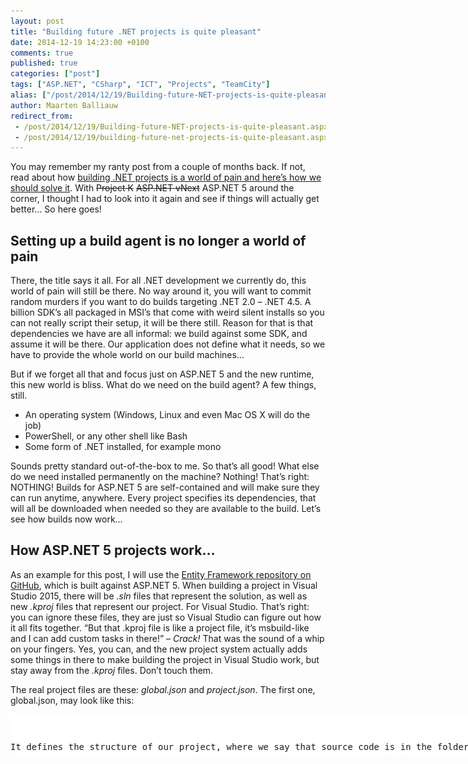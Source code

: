 ```yaml
---
layout: post
title: "Building future .NET projects is quite pleasant"
date: 2014-12-19 14:23:00 +0100
comments: true
published: true
categories: ["post"]
tags: ["ASP.NET", "CSharp", "ICT", "Projects", "TeamCity"]
alias: ["/post/2014/12/19/Building-future-NET-projects-is-quite-pleasant.aspx", "/post/2014/12/19/building-future-net-projects-is-quite-pleasant.aspx"]
author: Maarten Balliauw
redirect_from:
 - /post/2014/12/19/Building-future-NET-projects-is-quite-pleasant.aspx.html
 - /post/2014/12/19/building-future-net-projects-is-quite-pleasant.aspx.html
---
```

<p>You may remember my ranty post from a couple of months back. If not, read about how <a href="/post/2014/04/11/Building-NET-projects-is-a-world-of-pain-and-heres-how-we-should-solve-it.aspx">building .NET projects is a world of pain and here’s how we should solve it</a>. With <strike>Project K</strike> <strike>ASP.NET vNext</strike> ASP.NET 5 around the corner, I thought I had to look into it again and see if things will actually get better… So here goes!</p> <h2>Setting up a build agent is no longer a world of pain</h2> <p>There, the title says it all. For all .NET development we currently do, this world of pain will still be there. No way around it, you will want to commit random murders if you want to do builds targeting .NET 2.0 – .NET 4.5. A billion SDK’s all packaged in MSI’s that come with weird silent installs so you can not really script their setup, it will be there still. Reason for that is that dependencies we have are all informal: we build against some SDK, and assume it will be there. Our application does not define what it needs, so we have to provide the whole world on our build machines…</p> <p>But if we forget all that and focus just on ASP.NET 5 and the new runtime, this new world is bliss. What do we need on the build agent? A few things, still.</p> <ul> <li>An operating system (Windows, Linux and even Mac OS X will do the job)  <li>PowerShell, or any other shell like Bash  <li>Some form of .NET installed, for example mono</li></ul> <p>Sounds pretty standard out-of-the-box to me. So that’s all good! What else do we need installed permanently on the machine? Nothing! That’s right: NOTHING! Builds for ASP.NET 5 are self-contained and will make sure they can run anytime, anywhere. Every project specifies its dependencies, that will all be downloaded when needed so they are available to the build. Let’s see how builds now work…</p> <h2>How ASP.NET 5 projects work…</h2> <p>As an example for this post, I will use the <a href="https://github.com/aspnet/EntityFramework">Entity Framework repository on GitHub</a>, which is built against ASP.NET 5. When building a project in Visual Studio 2015, there will be <em>.sln</em> files that represent the solution, as well as new <em>.kproj</em> files that represent our project. For Visual Studio. That’s right: you can ignore these files, they are just so Visual Studio can figure out how it all fits together. “But that .kproj file is like a project file, it’s msbuild-like and I can add custom tasks in there!” – <em>Crack!</em> That was the sound of a whip on your fingers. Yes, you can, and the new project system actually adds some things in there to make building the project in Visual Studio work, but stay away from the <em>.kproj</em> files. Don’t touch them.</p> <p>The real project files are these: <em>global.json</em> and <em>project.json</em>. The first one, global.json, may look like this:</p> <div class="wlWriterEditableSmartContent" id="scid:9D7513F9-C04C-4721-824A-2B34F0212519:694aacc3-8b69-4db2-9463-2a286fb8960b" style="margin: 0px; padding: 0px; float: none; display: inline;"><pre style="width: 955px; height: 67px; overflow: auto; background-color: white;"><div><!--

Code highlighting produced by Actipro CodeHighlighter (freeware)
http://www.CodeHighlighter.com/

--><span style="color: rgb(0, 0, 0);">{
    </span><span style="color: rgb(0, 0, 0);">"</span><span style="color: rgb(0, 0, 0);">sources</span><span style="color: rgb(0, 0, 0);">"</span><span style="color: rgb(0, 0, 0);">: [ </span><span style="color: rgb(0, 0, 0);">"</span><span style="color: rgb(0, 0, 0);">src</span><span style="color: rgb(0, 0, 0);">"</span><span style="color: rgb(0, 0, 0);"> ]
}

</span></div></pre><!-- Code inserted with Steve Dunn's Windows Live Writer Code Formatter Plugin.  http://dunnhq.com --></div>
<p>It defines the structure of our project, where we say that source code is in the folder named <em>src</em>. Multiple folders could be there, for example <em>src</em> and <em>test</em> so we can distinguish where which type of project is stored. For every project we want to make, we can create a folder under the sources folder and in there, add a project.json file. It could look like this:</p>
<div class="wlWriterEditableSmartContent" id="scid:9D7513F9-C04C-4721-824A-2B34F0212519:3036dc0a-702b-492d-83d7-cb169d962004" style="margin: 0px; padding: 0px; float: none; display: inline;"><pre style="width: 955px; height: 1408px; overflow: auto; background-color: white;"><div><!--

Code highlighting produced by Actipro CodeHighlighter (freeware)
http://www.CodeHighlighter.com/

--><span style="color: rgb(0, 0, 0);">{
    </span><span style="color: rgb(0, 0, 0);">"</span><span style="color: rgb(0, 0, 0);">version</span><span style="color: rgb(0, 0, 0);">"</span><span style="color: rgb(0, 0, 0);">: </span><span style="color: rgb(0, 0, 0);">"</span><span style="color: rgb(0, 0, 0);">7.0.0-*</span><span style="color: rgb(0, 0, 0);">"</span><span style="color: rgb(0, 0, 0);">,
    </span><span style="color: rgb(0, 0, 0);">"</span><span style="color: rgb(0, 0, 0);">description</span><span style="color: rgb(0, 0, 0);">"</span><span style="color: rgb(0, 0, 0);">:  </span><span style="color: rgb(0, 0, 0);">"</span><span style="color: rgb(0, 0, 0);">Entity Framework is Microsoft's recommended data access technology for new applications.</span><span style="color: rgb(0, 0, 0);">"</span><span style="color: rgb(0, 0, 0);">,
    </span><span style="color: rgb(0, 0, 0);">"</span><span style="color: rgb(0, 0, 0);">compilationOptions</span><span style="color: rgb(0, 0, 0);">"</span><span style="color: rgb(0, 0, 0);">: {
        </span><span style="color: rgb(0, 0, 0);">"</span><span style="color: rgb(0, 0, 0);">warningsAsErrors</span><span style="color: rgb(0, 0, 0);">"</span><span style="color: rgb(0, 0, 0);">: </span><span style="color: rgb(0, 0, 255);">true</span><span style="color: rgb(0, 0, 0);">
    },
    </span><span style="color: rgb(0, 0, 0);">"</span><span style="color: rgb(0, 0, 0);">dependencies</span><span style="color: rgb(0, 0, 0);">"</span><span style="color: rgb(0, 0, 0);">: {
        </span><span style="color: rgb(0, 0, 0);">"</span><span style="color: rgb(0, 0, 0);">Ix-Async</span><span style="color: rgb(0, 0, 0);">"</span><span style="color: rgb(0, 0, 0);">: </span><span style="color: rgb(0, 0, 0);">"</span><span style="color: rgb(0, 0, 0);">1.2.3-beta</span><span style="color: rgb(0, 0, 0);">"</span><span style="color: rgb(0, 0, 0);">,
        </span><span style="color: rgb(0, 0, 0);">"</span><span style="color: rgb(0, 0, 0);">Microsoft.Framework.Logging</span><span style="color: rgb(0, 0, 0);">"</span><span style="color: rgb(0, 0, 0);">: </span><span style="color: rgb(0, 0, 0);">"</span><span style="color: rgb(0, 0, 0);">1.0.0-*</span><span style="color: rgb(0, 0, 0);">"</span><span style="color: rgb(0, 0, 0);">,
        </span><span style="color: rgb(0, 0, 0);">"</span><span style="color: rgb(0, 0, 0);">Microsoft.Framework.OptionsModel</span><span style="color: rgb(0, 0, 0);">"</span><span style="color: rgb(0, 0, 0);">: </span><span style="color: rgb(0, 0, 0);">"</span><span style="color: rgb(0, 0, 0);">1.0.0-*</span><span style="color: rgb(0, 0, 0);">"</span><span style="color: rgb(0, 0, 0);">,
        </span><span style="color: rgb(0, 0, 0);">"</span><span style="color: rgb(0, 0, 0);">Remotion.Linq</span><span style="color: rgb(0, 0, 0);">"</span><span style="color: rgb(0, 0, 0);">: </span><span style="color: rgb(0, 0, 0);">"</span><span style="color: rgb(0, 0, 0);">1.15.15</span><span style="color: rgb(0, 0, 0);">"</span><span style="color: rgb(0, 0, 0);">,
        </span><span style="color: rgb(0, 0, 0);">"</span><span style="color: rgb(0, 0, 0);">System.Collections.Immutable</span><span style="color: rgb(0, 0, 0);">"</span><span style="color: rgb(0, 0, 0);">: </span><span style="color: rgb(0, 0, 0);">"</span><span style="color: rgb(0, 0, 0);">1.1.32-beta</span><span style="color: rgb(0, 0, 0);">"</span><span style="color: rgb(0, 0, 0);">
    },
    </span><span style="color: rgb(0, 0, 0);">"</span><span style="color: rgb(0, 0, 0);">code</span><span style="color: rgb(0, 0, 0);">"</span><span style="color: rgb(0, 0, 0);">: [ </span><span style="color: rgb(0, 0, 0);">"</span><span style="color: rgb(0, 0, 0);">**\\*.cs</span><span style="color: rgb(0, 0, 0);">"</span><span style="color: rgb(0, 0, 0);">, </span><span style="color: rgb(0, 0, 0);">"</span><span style="color: rgb(0, 0, 0);">..\\Shared\\*.cs</span><span style="color: rgb(0, 0, 0);">"</span><span style="color: rgb(0, 0, 0);"> ],
    </span><span style="color: rgb(0, 0, 0);">"</span><span style="color: rgb(0, 0, 0);">frameworks</span><span style="color: rgb(0, 0, 0);">"</span><span style="color: rgb(0, 0, 0);">: {
        </span><span style="color: rgb(0, 0, 0);">"</span><span style="color: rgb(0, 0, 0);">net45</span><span style="color: rgb(0, 0, 0);">"</span><span style="color: rgb(0, 0, 0);">: {
            </span><span style="color: rgb(0, 0, 0);">"</span><span style="color: rgb(0, 0, 0);">frameworkAssemblies</span><span style="color: rgb(0, 0, 0);">"</span><span style="color: rgb(0, 0, 0);">: {
                </span><span style="color: rgb(0, 0, 0);">"</span><span style="color: rgb(0, 0, 0);">System.Collections</span><span style="color: rgb(0, 0, 0);">"</span><span style="color: rgb(0, 0, 0);">: { </span><span style="color: rgb(0, 0, 0);">"</span><span style="color: rgb(0, 0, 0);">version</span><span style="color: rgb(0, 0, 0);">"</span><span style="color: rgb(0, 0, 0);">: </span><span style="color: rgb(0, 0, 0);">""</span><span style="color: rgb(0, 0, 0);">, </span><span style="color: rgb(0, 0, 0);">"</span><span style="color: rgb(0, 0, 0);">type</span><span style="color: rgb(0, 0, 0);">"</span><span style="color: rgb(0, 0, 0);">: </span><span style="color: rgb(0, 0, 0);">"</span><span style="color: rgb(0, 0, 0);">build</span><span style="color: rgb(0, 0, 0);">"</span><span style="color: rgb(0, 0, 0);"> },
                </span><span style="color: rgb(0, 0, 0);">"</span><span style="color: rgb(0, 0, 0);">System.Diagnostics.Debug</span><span style="color: rgb(0, 0, 0);">"</span><span style="color: rgb(0, 0, 0);">: { </span><span style="color: rgb(0, 0, 0);">"</span><span style="color: rgb(0, 0, 0);">version</span><span style="color: rgb(0, 0, 0);">"</span><span style="color: rgb(0, 0, 0);">: </span><span style="color: rgb(0, 0, 0);">""</span><span style="color: rgb(0, 0, 0);">, </span><span style="color: rgb(0, 0, 0);">"</span><span style="color: rgb(0, 0, 0);">type</span><span style="color: rgb(0, 0, 0);">"</span><span style="color: rgb(0, 0, 0);">: </span><span style="color: rgb(0, 0, 0);">"</span><span style="color: rgb(0, 0, 0);">build</span><span style="color: rgb(0, 0, 0);">"</span><span style="color: rgb(0, 0, 0);"> },
                </span><span style="color: rgb(0, 0, 0);">"</span><span style="color: rgb(0, 0, 0);">System.Diagnostics.Tools</span><span style="color: rgb(0, 0, 0);">"</span><span style="color: rgb(0, 0, 0);">: { </span><span style="color: rgb(0, 0, 0);">"</span><span style="color: rgb(0, 0, 0);">version</span><span style="color: rgb(0, 0, 0);">"</span><span style="color: rgb(0, 0, 0);">: </span><span style="color: rgb(0, 0, 0);">""</span><span style="color: rgb(0, 0, 0);">, </span><span style="color: rgb(0, 0, 0);">"</span><span style="color: rgb(0, 0, 0);">type</span><span style="color: rgb(0, 0, 0);">"</span><span style="color: rgb(0, 0, 0);">: </span><span style="color: rgb(0, 0, 0);">"</span><span style="color: rgb(0, 0, 0);">build</span><span style="color: rgb(0, 0, 0);">"</span><span style="color: rgb(0, 0, 0);"> },
                </span><span style="color: rgb(0, 0, 0);">"</span><span style="color: rgb(0, 0, 0);">System.Globalization</span><span style="color: rgb(0, 0, 0);">"</span><span style="color: rgb(0, 0, 0);">: { </span><span style="color: rgb(0, 0, 0);">"</span><span style="color: rgb(0, 0, 0);">version</span><span style="color: rgb(0, 0, 0);">"</span><span style="color: rgb(0, 0, 0);">: </span><span style="color: rgb(0, 0, 0);">""</span><span style="color: rgb(0, 0, 0);">, </span><span style="color: rgb(0, 0, 0);">"</span><span style="color: rgb(0, 0, 0);">type</span><span style="color: rgb(0, 0, 0);">"</span><span style="color: rgb(0, 0, 0);">: </span><span style="color: rgb(0, 0, 0);">"</span><span style="color: rgb(0, 0, 0);">build</span><span style="color: rgb(0, 0, 0);">"</span><span style="color: rgb(0, 0, 0);"> },
                </span><span style="color: rgb(0, 0, 0);">"</span><span style="color: rgb(0, 0, 0);">System.Linq</span><span style="color: rgb(0, 0, 0);">"</span><span style="color: rgb(0, 0, 0);">: { </span><span style="color: rgb(0, 0, 0);">"</span><span style="color: rgb(0, 0, 0);">version</span><span style="color: rgb(0, 0, 0);">"</span><span style="color: rgb(0, 0, 0);">: </span><span style="color: rgb(0, 0, 0);">""</span><span style="color: rgb(0, 0, 0);">, </span><span style="color: rgb(0, 0, 0);">"</span><span style="color: rgb(0, 0, 0);">type</span><span style="color: rgb(0, 0, 0);">"</span><span style="color: rgb(0, 0, 0);">: </span><span style="color: rgb(0, 0, 0);">"</span><span style="color: rgb(0, 0, 0);">build</span><span style="color: rgb(0, 0, 0);">"</span><span style="color: rgb(0, 0, 0);"> },
                </span><span style="color: rgb(0, 0, 0);">"</span><span style="color: rgb(0, 0, 0);">System.Linq.Expressions</span><span style="color: rgb(0, 0, 0);">"</span><span style="color: rgb(0, 0, 0);">: { </span><span style="color: rgb(0, 0, 0);">"</span><span style="color: rgb(0, 0, 0);">version</span><span style="color: rgb(0, 0, 0);">"</span><span style="color: rgb(0, 0, 0);">: </span><span style="color: rgb(0, 0, 0);">""</span><span style="color: rgb(0, 0, 0);">, </span><span style="color: rgb(0, 0, 0);">"</span><span style="color: rgb(0, 0, 0);">type</span><span style="color: rgb(0, 0, 0);">"</span><span style="color: rgb(0, 0, 0);">: </span><span style="color: rgb(0, 0, 0);">"</span><span style="color: rgb(0, 0, 0);">build</span><span style="color: rgb(0, 0, 0);">"</span><span style="color: rgb(0, 0, 0);"> },
                </span><span style="color: rgb(0, 0, 0);">"</span><span style="color: rgb(0, 0, 0);">System.Linq.Queryable</span><span style="color: rgb(0, 0, 0);">"</span><span style="color: rgb(0, 0, 0);">: { </span><span style="color: rgb(0, 0, 0);">"</span><span style="color: rgb(0, 0, 0);">version</span><span style="color: rgb(0, 0, 0);">"</span><span style="color: rgb(0, 0, 0);">: </span><span style="color: rgb(0, 0, 0);">""</span><span style="color: rgb(0, 0, 0);">, </span><span style="color: rgb(0, 0, 0);">"</span><span style="color: rgb(0, 0, 0);">type</span><span style="color: rgb(0, 0, 0);">"</span><span style="color: rgb(0, 0, 0);">: </span><span style="color: rgb(0, 0, 0);">"</span><span style="color: rgb(0, 0, 0);">build</span><span style="color: rgb(0, 0, 0);">"</span><span style="color: rgb(0, 0, 0);"> },
                </span><span style="color: rgb(0, 0, 0);">"</span><span style="color: rgb(0, 0, 0);">System.ObjectModel</span><span style="color: rgb(0, 0, 0);">"</span><span style="color: rgb(0, 0, 0);">: { </span><span style="color: rgb(0, 0, 0);">"</span><span style="color: rgb(0, 0, 0);">version</span><span style="color: rgb(0, 0, 0);">"</span><span style="color: rgb(0, 0, 0);">: </span><span style="color: rgb(0, 0, 0);">""</span><span style="color: rgb(0, 0, 0);">, </span><span style="color: rgb(0, 0, 0);">"</span><span style="color: rgb(0, 0, 0);">type</span><span style="color: rgb(0, 0, 0);">"</span><span style="color: rgb(0, 0, 0);">: </span><span style="color: rgb(0, 0, 0);">"</span><span style="color: rgb(0, 0, 0);">build</span><span style="color: rgb(0, 0, 0);">"</span><span style="color: rgb(0, 0, 0);"> },
                </span><span style="color: rgb(0, 0, 0);">"</span><span style="color: rgb(0, 0, 0);">System.Reflection</span><span style="color: rgb(0, 0, 0);">"</span><span style="color: rgb(0, 0, 0);">: { </span><span style="color: rgb(0, 0, 0);">"</span><span style="color: rgb(0, 0, 0);">version</span><span style="color: rgb(0, 0, 0);">"</span><span style="color: rgb(0, 0, 0);">: </span><span style="color: rgb(0, 0, 0);">""</span><span style="color: rgb(0, 0, 0);">, </span><span style="color: rgb(0, 0, 0);">"</span><span style="color: rgb(0, 0, 0);">type</span><span style="color: rgb(0, 0, 0);">"</span><span style="color: rgb(0, 0, 0);">: </span><span style="color: rgb(0, 0, 0);">"</span><span style="color: rgb(0, 0, 0);">build</span><span style="color: rgb(0, 0, 0);">"</span><span style="color: rgb(0, 0, 0);"> },
                </span><span style="color: rgb(0, 0, 0);">"</span><span style="color: rgb(0, 0, 0);">System.Reflection.Extensions</span><span style="color: rgb(0, 0, 0);">"</span><span style="color: rgb(0, 0, 0);">: { </span><span style="color: rgb(0, 0, 0);">"</span><span style="color: rgb(0, 0, 0);">version</span><span style="color: rgb(0, 0, 0);">"</span><span style="color: rgb(0, 0, 0);">: </span><span style="color: rgb(0, 0, 0);">""</span><span style="color: rgb(0, 0, 0);">, </span><span style="color: rgb(0, 0, 0);">"</span><span style="color: rgb(0, 0, 0);">type</span><span style="color: rgb(0, 0, 0);">"</span><span style="color: rgb(0, 0, 0);">: </span><span style="color: rgb(0, 0, 0);">"</span><span style="color: rgb(0, 0, 0);">build</span><span style="color: rgb(0, 0, 0);">"</span><span style="color: rgb(0, 0, 0);"> },
                </span><span style="color: rgb(0, 0, 0);">"</span><span style="color: rgb(0, 0, 0);">System.Resources.ResourceManager</span><span style="color: rgb(0, 0, 0);">"</span><span style="color: rgb(0, 0, 0);">: { </span><span style="color: rgb(0, 0, 0);">"</span><span style="color: rgb(0, 0, 0);">version</span><span style="color: rgb(0, 0, 0);">"</span><span style="color: rgb(0, 0, 0);">: </span><span style="color: rgb(0, 0, 0);">""</span><span style="color: rgb(0, 0, 0);">, </span><span style="color: rgb(0, 0, 0);">"</span><span style="color: rgb(0, 0, 0);">type</span><span style="color: rgb(0, 0, 0);">"</span><span style="color: rgb(0, 0, 0);">: </span><span style="color: rgb(0, 0, 0);">"</span><span style="color: rgb(0, 0, 0);">build</span><span style="color: rgb(0, 0, 0);">"</span><span style="color: rgb(0, 0, 0);"> },
                </span><span style="color: rgb(0, 0, 0);">"</span><span style="color: rgb(0, 0, 0);">System.Runtime</span><span style="color: rgb(0, 0, 0);">"</span><span style="color: rgb(0, 0, 0);">: { </span><span style="color: rgb(0, 0, 0);">"</span><span style="color: rgb(0, 0, 0);">version</span><span style="color: rgb(0, 0, 0);">"</span><span style="color: rgb(0, 0, 0);">: </span><span style="color: rgb(0, 0, 0);">""</span><span style="color: rgb(0, 0, 0);">, </span><span style="color: rgb(0, 0, 0);">"</span><span style="color: rgb(0, 0, 0);">type</span><span style="color: rgb(0, 0, 0);">"</span><span style="color: rgb(0, 0, 0);">: </span><span style="color: rgb(0, 0, 0);">"</span><span style="color: rgb(0, 0, 0);">build</span><span style="color: rgb(0, 0, 0);">"</span><span style="color: rgb(0, 0, 0);"> },
                </span><span style="color: rgb(0, 0, 0);">"</span><span style="color: rgb(0, 0, 0);">System.Runtime.Extensions</span><span style="color: rgb(0, 0, 0);">"</span><span style="color: rgb(0, 0, 0);">: { </span><span style="color: rgb(0, 0, 0);">"</span><span style="color: rgb(0, 0, 0);">version</span><span style="color: rgb(0, 0, 0);">"</span><span style="color: rgb(0, 0, 0);">: </span><span style="color: rgb(0, 0, 0);">""</span><span style="color: rgb(0, 0, 0);">, </span><span style="color: rgb(0, 0, 0);">"</span><span style="color: rgb(0, 0, 0);">type</span><span style="color: rgb(0, 0, 0);">"</span><span style="color: rgb(0, 0, 0);">: </span><span style="color: rgb(0, 0, 0);">"</span><span style="color: rgb(0, 0, 0);">build</span><span style="color: rgb(0, 0, 0);">"</span><span style="color: rgb(0, 0, 0);"> },
                </span><span style="color: rgb(0, 0, 0);">"</span><span style="color: rgb(0, 0, 0);">System.Runtime.InteropServices</span><span style="color: rgb(0, 0, 0);">"</span><span style="color: rgb(0, 0, 0);">: { </span><span style="color: rgb(0, 0, 0);">"</span><span style="color: rgb(0, 0, 0);">version</span><span style="color: rgb(0, 0, 0);">"</span><span style="color: rgb(0, 0, 0);">: </span><span style="color: rgb(0, 0, 0);">""</span><span style="color: rgb(0, 0, 0);">, </span><span style="color: rgb(0, 0, 0);">"</span><span style="color: rgb(0, 0, 0);">type</span><span style="color: rgb(0, 0, 0);">"</span><span style="color: rgb(0, 0, 0);">: </span><span style="color: rgb(0, 0, 0);">"</span><span style="color: rgb(0, 0, 0);">build</span><span style="color: rgb(0, 0, 0);">"</span><span style="color: rgb(0, 0, 0);"> },
                </span><span style="color: rgb(0, 0, 0);">"</span><span style="color: rgb(0, 0, 0);">System.Threading</span><span style="color: rgb(0, 0, 0);">"</span><span style="color: rgb(0, 0, 0);">: { </span><span style="color: rgb(0, 0, 0);">"</span><span style="color: rgb(0, 0, 0);">version</span><span style="color: rgb(0, 0, 0);">"</span><span style="color: rgb(0, 0, 0);">: </span><span style="color: rgb(0, 0, 0);">""</span><span style="color: rgb(0, 0, 0);">, </span><span style="color: rgb(0, 0, 0);">"</span><span style="color: rgb(0, 0, 0);">type</span><span style="color: rgb(0, 0, 0);">"</span><span style="color: rgb(0, 0, 0);">: </span><span style="color: rgb(0, 0, 0);">"</span><span style="color: rgb(0, 0, 0);">build</span><span style="color: rgb(0, 0, 0);">"</span><span style="color: rgb(0, 0, 0);"> }
            }
        },
        </span><span style="color: rgb(0, 0, 0);">"</span><span style="color: rgb(0, 0, 0);">aspnet50</span><span style="color: rgb(0, 0, 0);">"</span><span style="color: rgb(0, 0, 0);">: {
            </span><span style="color: rgb(0, 0, 0);">"</span><span style="color: rgb(0, 0, 0);">frameworkAssemblies</span><span style="color: rgb(0, 0, 0);">"</span><span style="color: rgb(0, 0, 0);">: {
                </span><span style="color: rgb(0, 0, 0);">"</span><span style="color: rgb(0, 0, 0);">System.Collections</span><span style="color: rgb(0, 0, 0);">"</span><span style="color: rgb(0, 0, 0);">: </span><span style="color: rgb(0, 0, 0);">""</span><span style="color: rgb(0, 0, 0);">,
                </span><span style="color: rgb(0, 0, 0);">"</span><span style="color: rgb(0, 0, 0);">System.Diagnostics.Debug</span><span style="color: rgb(0, 0, 0);">"</span><span style="color: rgb(0, 0, 0);">: </span><span style="color: rgb(0, 0, 0);">""</span><span style="color: rgb(0, 0, 0);">,
                </span><span style="color: rgb(0, 0, 0);">"</span><span style="color: rgb(0, 0, 0);">System.Diagnostics.Tools</span><span style="color: rgb(0, 0, 0);">"</span><span style="color: rgb(0, 0, 0);">: </span><span style="color: rgb(0, 0, 0);">""</span><span style="color: rgb(0, 0, 0);">,
                </span><span style="color: rgb(0, 0, 0);">"</span><span style="color: rgb(0, 0, 0);">System.Globalization</span><span style="color: rgb(0, 0, 0);">"</span><span style="color: rgb(0, 0, 0);">: </span><span style="color: rgb(0, 0, 0);">""</span><span style="color: rgb(0, 0, 0);">,
                </span><span style="color: rgb(0, 0, 0);">"</span><span style="color: rgb(0, 0, 0);">System.Linq</span><span style="color: rgb(0, 0, 0);">"</span><span style="color: rgb(0, 0, 0);">: </span><span style="color: rgb(0, 0, 0);">""</span><span style="color: rgb(0, 0, 0);">,
                </span><span style="color: rgb(0, 0, 0);">"</span><span style="color: rgb(0, 0, 0);">System.Linq.Expressions</span><span style="color: rgb(0, 0, 0);">"</span><span style="color: rgb(0, 0, 0);">: </span><span style="color: rgb(0, 0, 0);">""</span><span style="color: rgb(0, 0, 0);">,
                </span><span style="color: rgb(0, 0, 0);">"</span><span style="color: rgb(0, 0, 0);">System.Linq.Queryable</span><span style="color: rgb(0, 0, 0);">"</span><span style="color: rgb(0, 0, 0);">: </span><span style="color: rgb(0, 0, 0);">""</span><span style="color: rgb(0, 0, 0);">,
                </span><span style="color: rgb(0, 0, 0);">"</span><span style="color: rgb(0, 0, 0);">System.ObjectModel</span><span style="color: rgb(0, 0, 0);">"</span><span style="color: rgb(0, 0, 0);">: </span><span style="color: rgb(0, 0, 0);">""</span><span style="color: rgb(0, 0, 0);">,
                </span><span style="color: rgb(0, 0, 0);">"</span><span style="color: rgb(0, 0, 0);">System.Reflection</span><span style="color: rgb(0, 0, 0);">"</span><span style="color: rgb(0, 0, 0);">: </span><span style="color: rgb(0, 0, 0);">""</span><span style="color: rgb(0, 0, 0);">,
                </span><span style="color: rgb(0, 0, 0);">"</span><span style="color: rgb(0, 0, 0);">System.Reflection.Extensions</span><span style="color: rgb(0, 0, 0);">"</span><span style="color: rgb(0, 0, 0);">: </span><span style="color: rgb(0, 0, 0);">""</span><span style="color: rgb(0, 0, 0);">,
                </span><span style="color: rgb(0, 0, 0);">"</span><span style="color: rgb(0, 0, 0);">System.Resources.ResourceManager</span><span style="color: rgb(0, 0, 0);">"</span><span style="color: rgb(0, 0, 0);">: </span><span style="color: rgb(0, 0, 0);">""</span><span style="color: rgb(0, 0, 0);">,
                </span><span style="color: rgb(0, 0, 0);">"</span><span style="color: rgb(0, 0, 0);">System.Runtime</span><span style="color: rgb(0, 0, 0);">"</span><span style="color: rgb(0, 0, 0);">: </span><span style="color: rgb(0, 0, 0);">""</span><span style="color: rgb(0, 0, 0);">,
                </span><span style="color: rgb(0, 0, 0);">"</span><span style="color: rgb(0, 0, 0);">System.Runtime.Extensions</span><span style="color: rgb(0, 0, 0);">"</span><span style="color: rgb(0, 0, 0);">: </span><span style="color: rgb(0, 0, 0);">""</span><span style="color: rgb(0, 0, 0);">,
                </span><span style="color: rgb(0, 0, 0);">"</span><span style="color: rgb(0, 0, 0);">System.Runtime.InteropServices</span><span style="color: rgb(0, 0, 0);">"</span><span style="color: rgb(0, 0, 0);">: </span><span style="color: rgb(0, 0, 0);">""</span><span style="color: rgb(0, 0, 0);">,
                </span><span style="color: rgb(0, 0, 0);">"</span><span style="color: rgb(0, 0, 0);">System.Threading</span><span style="color: rgb(0, 0, 0);">"</span><span style="color: rgb(0, 0, 0);">: </span><span style="color: rgb(0, 0, 0);">""</span><span style="color: rgb(0, 0, 0);">
            }
        },
        </span><span style="color: rgb(0, 0, 0);">"</span><span style="color: rgb(0, 0, 0);">aspnetcore50</span><span style="color: rgb(0, 0, 0);">"</span><span style="color: rgb(0, 0, 0);">: {
            </span><span style="color: rgb(0, 0, 0);">"</span><span style="color: rgb(0, 0, 0);">dependencies</span><span style="color: rgb(0, 0, 0);">"</span><span style="color: rgb(0, 0, 0);">: {
                </span><span style="color: rgb(0, 0, 0);">"</span><span style="color: rgb(0, 0, 0);">System.Diagnostics.Contracts</span><span style="color: rgb(0, 0, 0);">"</span><span style="color: rgb(0, 0, 0);">: </span><span style="color: rgb(0, 0, 0);">"</span><span style="color: rgb(0, 0, 0);">4.0.0-beta-*</span><span style="color: rgb(0, 0, 0);">"</span><span style="color: rgb(0, 0, 0);">,
                </span><span style="color: rgb(0, 0, 0);">"</span><span style="color: rgb(0, 0, 0);">System.Linq.Queryable</span><span style="color: rgb(0, 0, 0);">"</span><span style="color: rgb(0, 0, 0);">: </span><span style="color: rgb(0, 0, 0);">"</span><span style="color: rgb(0, 0, 0);">4.0.0-beta-*</span><span style="color: rgb(0, 0, 0);">"</span><span style="color: rgb(0, 0, 0);">,
                </span><span style="color: rgb(0, 0, 0);">"</span><span style="color: rgb(0, 0, 0);">System.ObjectModel</span><span style="color: rgb(0, 0, 0);">"</span><span style="color: rgb(0, 0, 0);">: </span><span style="color: rgb(0, 0, 0);">"</span><span style="color: rgb(0, 0, 0);">4.0.10-beta-*</span><span style="color: rgb(0, 0, 0);">"</span><span style="color: rgb(0, 0, 0);">,
                </span><span style="color: rgb(0, 0, 0);">"</span><span style="color: rgb(0, 0, 0);">System.Reflection.Extensions</span><span style="color: rgb(0, 0, 0);">"</span><span style="color: rgb(0, 0, 0);">: </span><span style="color: rgb(0, 0, 0);">"</span><span style="color: rgb(0, 0, 0);">4.0.0-beta-*</span><span style="color: rgb(0, 0, 0);">"</span><span style="color: rgb(0, 0, 0);">
            }
        }
    }
}

</span></div></pre><!-- Code inserted with Steve Dunn's Windows Live Writer Code Formatter Plugin.  http://dunnhq.com --></div>
<p>Whoa! My eyes! Well, it’s not so bad. A couple of things are in here:</p>
<ul>
<li>The version of our project (yes, we have to version properly, woohoo!) 
<li>A description (as I have been preaching a long time: every project is now a package!) 
<li>Where is our source code stored? II n this case, all .cs files in all folders and some in a shared folder one level up. 
<li>Dependencies of our project. These are identifiers of other packages, that will either be searched for on NuGet, or on the filesystem. Since every project is a package, there is no difference between a project or a NuGet package. During development, you can depend on a project. When released, you can depend on a package. Convenient! 
<li>The frameworks supported and the framework components we require.</li></ul>
<p>That’s the project system. These are not all supported elements, <a href="https://github.com/aspnet/Home/wiki/Project.json-file">there are more</a>. But generally speaking: our project now defines what it needs. One I like is the option to <a href="https://github.com/aspnet/Home/wiki/Project.json-file#scripts">run scripts at various stages</a> of the project’s lifecycle and build lifecycle, such as restoring npm or bower packages. SLight thorn in my eye there is that the examples out there all assume npm and bower are on the build machine. Yes, that’s a hidden dependency right there…</p>
<p>The good things?</p>
<ul>
<li>Everything is a package 
<li>Everything specifies their dependencies explicitly (well, almost everything) 
<li>It’s human readable and machine readable</li></ul>
<p>So let’s see what we would have to do if we want to automate a build of, say, the <a href="https://github.com/aspnet/EntityFramework">Entity Framework repository on GitHub</a>.</p>
<h2>Automated building of ASP.NET 5 projects</h2>
<p>This is going to be so dissappointing when you read it: to build Entity Framework, you run <em>build.cmd</em> (or <em>build.sh</em> on non-Windows OS). That’s it. It will compile everything into assemblies in NuGet packages, run tests and that’s it. But what does this <em>build.cmd</em> do, exactly? Let’s dissect it! Here’s the source code that’s in there at time of writing this blog post:</p>
<div class="wlWriterEditableSmartContent" id="scid:9D7513F9-C04C-4721-824A-2B34F0212519:3e3c274c-f233-4665-85ac-4627598b313f" style="margin: 0px; padding: 0px; float: none; display: inline;"><pre style="width: 955px; height: 707px; overflow: auto; background-color: white;"><div><!--

Code highlighting produced by Actipro CodeHighlighter (freeware)
http://www.CodeHighlighter.com/

--><span style="color: rgb(0, 0, 255);">@echo</span><span style="color: rgb(0, 0, 0);"> </span><span style="color: rgb(0, 0, 255);">off</span><span style="color: rgb(0, 0, 0);">
</span><span style="color: rgb(0, 0, 255);">cd</span><span style="color: rgb(0, 0, 0);"> %~dp0

</span><span style="color: rgb(0, 0, 255);">SETLOCAL</span><span style="color: rgb(0, 0, 0);">
</span><span style="color: rgb(0, 0, 255);">SET</span><span style="color: rgb(0, 0, 0);"> CACHED_NUGET</span><span style="color: rgb(0, 0, 0);">=</span><span style="color: rgb(0, 0, 0);">%LocalAppData%</span><span style="color: rgb(0, 0, 0);">\</span><span style="color: rgb(0, 0, 0);">NuGet</span><span style="color: rgb(0, 0, 0);">\</span><span style="color: rgb(0, 0, 0);">NuGet</span><span style="color: rgb(0, 0, 0);">.</span><span style="color: rgb(0, 0, 0);">exe

</span><span style="color: rgb(0, 0, 255);">IF</span><span style="color: rgb(0, 0, 0);"> </span><span style="color: rgb(0, 0, 255);">EXIST</span><span style="color: rgb(0, 0, 0);"> %CACHED_NUGET% </span><span style="color: rgb(0, 0, 255);">goto</span><span style="color: rgb(0, 0, 0);"> copynuget
</span><span style="color: rgb(0, 0, 255);">echo</span><span style="color: rgb(0, 0, 0);"> Downloading latest version of NuGet</span><span style="color: rgb(0, 0, 0);">.</span><span style="color: rgb(0, 0, 0);">exe</span><span style="color: rgb(0, 0, 0);">...</span><span style="color: rgb(0, 0, 0);">
</span><span style="color: rgb(0, 0, 255);">IF</span><span style="color: rgb(0, 0, 0);"> </span><span style="color: rgb(0, 0, 255);">NOT</span><span style="color: rgb(0, 0, 0);"> </span><span style="color: rgb(0, 0, 255);">EXIST</span><span style="color: rgb(0, 0, 0);"> %LocalAppData%</span><span style="color: rgb(0, 0, 0);">\</span><span style="color: rgb(0, 0, 0);">NuGet </span><span style="color: rgb(0, 0, 255);">md</span><span style="color: rgb(0, 0, 0);"> %LocalAppData%</span><span style="color: rgb(0, 0, 0);">\</span><span style="color: rgb(0, 0, 0);">NuGet
@powershell -NoProfile -ExecutionPolicy unrestricted -</span><span style="color: rgb(0, 0, 255);">Command</span><span style="color: rgb(0, 0, 0);"> </span><span style="color: rgb(0, 0, 0);">"</span><span style="color: rgb(0, 0, 0);">$ProgressPreference = 'SilentlyContinue'; Invoke-WebRequest 'https://www.nuget.org/nuget.exe' -OutFile '%CACHED_NUGET%'</span><span style="color: rgb(0, 0, 0);">"</span><span style="color: rgb(0, 0, 0);">

</span><span style="color: rgb(128, 0, 0);">:copynuget</span><span style="color: rgb(0, 0, 0);">
</span><span style="color: rgb(0, 0, 255);">IF</span><span style="color: rgb(0, 0, 0);"> </span><span style="color: rgb(0, 0, 255);">EXIST</span><span style="color: rgb(0, 0, 0);"> </span><span style="color: rgb(0, 0, 0);">.</span><span style="color: rgb(0, 0, 0);">nuget</span><span style="color: rgb(0, 0, 0);">\</span><span style="color: rgb(0, 0, 0);">nuget</span><span style="color: rgb(0, 0, 0);">.</span><span style="color: rgb(0, 0, 0);">exe </span><span style="color: rgb(0, 0, 255);">goto</span><span style="color: rgb(0, 0, 0);"> </span><span style="color: rgb(0, 0, 255);">restore</span><span style="color: rgb(0, 0, 0);">
</span><span style="color: rgb(0, 0, 255);">md</span><span style="color: rgb(0, 0, 0);"> </span><span style="color: rgb(0, 0, 0);">.</span><span style="color: rgb(0, 0, 0);">nuget
</span><span style="color: rgb(0, 0, 255);">copy</span><span style="color: rgb(0, 0, 0);"> %CACHED_NUGET% </span><span style="color: rgb(0, 0, 0);">.</span><span style="color: rgb(0, 0, 0);">nuget</span><span style="color: rgb(0, 0, 0);">\</span><span style="color: rgb(0, 0, 0);">nuget</span><span style="color: rgb(0, 0, 0);">.</span><span style="color: rgb(0, 0, 0);">exe </span><span style="color: rgb(0, 0, 0);">&gt;</span><span style="color: rgb(0, 0, 0);"> nul

</span><span style="color: rgb(128, 0, 0);">:restore</span><span style="color: rgb(0, 0, 0);">
</span><span style="color: rgb(0, 0, 255);">IF</span><span style="color: rgb(0, 0, 0);"> </span><span style="color: rgb(0, 0, 255);">EXIST</span><span style="color: rgb(0, 0, 0);"> packages</span><span style="color: rgb(0, 0, 0);">\</span><span style="color: rgb(0, 0, 0);">KoreBuild </span><span style="color: rgb(0, 0, 255);">goto</span><span style="color: rgb(0, 0, 0);"> </span><span style="color: rgb(0, 0, 255);">run</span><span style="color: rgb(0, 0, 0);">
</span><span style="color: rgb(0, 0, 0);">.</span><span style="color: rgb(0, 0, 0);">nuget</span><span style="color: rgb(0, 0, 0);">\</span><span style="color: rgb(0, 0, 0);">NuGet</span><span style="color: rgb(0, 0, 0);">.</span><span style="color: rgb(0, 0, 0);">exe install KoreBuild -ExcludeVersion -o packages -nocache -pre
</span><span style="color: rgb(0, 0, 0);">.</span><span style="color: rgb(0, 0, 0);">nuget</span><span style="color: rgb(0, 0, 0);">\</span><span style="color: rgb(0, 0, 0);">NuGet</span><span style="color: rgb(0, 0, 0);">.</span><span style="color: rgb(0, 0, 0);">exe install Sake -version </span><span style="color: rgb(0, 0, 0);">0.2</span><span style="color: rgb(0, 0, 0);"> -o packages -ExcludeVersion

</span><span style="color: rgb(0, 0, 255);">IF</span><span style="color: rgb(0, 0, 0);"> </span><span style="color: rgb(0, 0, 0);">"</span><span style="color: rgb(0, 0, 0);">%SKIP_KRE_INSTALL%</span><span style="color: rgb(0, 0, 0);">"</span><span style="color: rgb(0, 0, 0);">==</span><span style="color: rgb(0, 0, 0);">"</span><span style="color: rgb(0, 0, 0);">1</span><span style="color: rgb(0, 0, 0);">"</span><span style="color: rgb(0, 0, 0);"> </span><span style="color: rgb(0, 0, 255);">goto</span><span style="color: rgb(0, 0, 0);"> </span><span style="color: rgb(0, 0, 255);">run</span><span style="color: rgb(0, 0, 0);">
</span><span style="color: rgb(0, 0, 255);">CALL</span><span style="color: rgb(0, 0, 0);"> packages</span><span style="color: rgb(0, 0, 0);">\</span><span style="color: rgb(0, 0, 0);">KoreBuild</span><span style="color: rgb(0, 0, 0);">\</span><span style="color: rgb(0, 0, 0);">build</span><span style="color: rgb(0, 0, 0);">\</span><span style="color: rgb(0, 0, 0);">kvm upgrade -runtime CLR -x86
</span><span style="color: rgb(0, 0, 255);">CALL</span><span style="color: rgb(0, 0, 0);"> packages</span><span style="color: rgb(0, 0, 0);">\</span><span style="color: rgb(0, 0, 0);">KoreBuild</span><span style="color: rgb(0, 0, 0);">\</span><span style="color: rgb(0, 0, 0);">build</span><span style="color: rgb(0, 0, 0);">\</span><span style="color: rgb(0, 0, 0);">kvm install default -runtime CoreCLR -x86

</span><span style="color: rgb(128, 0, 0);">:run</span><span style="color: rgb(0, 0, 0);">
</span><span style="color: rgb(0, 0, 255);">CALL</span><span style="color: rgb(0, 0, 0);"> packages</span><span style="color: rgb(0, 0, 0);">\</span><span style="color: rgb(0, 0, 0);">KoreBuild</span><span style="color: rgb(0, 0, 0);">\</span><span style="color: rgb(0, 0, 0);">build</span><span style="color: rgb(0, 0, 0);">\</span><span style="color: rgb(0, 0, 0);">kvm </span><span style="color: rgb(0, 0, 255);">use</span><span style="color: rgb(0, 0, 0);"> default -runtime CLR -x86
packages</span><span style="color: rgb(0, 0, 0);">\</span><span style="color: rgb(0, 0, 0);">Sake</span><span style="color: rgb(0, 0, 0);">\</span><span style="color: rgb(0, 0, 0);">tools</span><span style="color: rgb(0, 0, 0);">\</span><span style="color: rgb(0, 0, 0);">Sake</span><span style="color: rgb(0, 0, 0);">.</span><span style="color: rgb(0, 0, 0);">exe -I packages</span><span style="color: rgb(0, 0, 0);">\</span><span style="color: rgb(0, 0, 0);">KoreBuild</span><span style="color: rgb(0, 0, 0);">\</span><span style="color: rgb(0, 0, 0);">build -f makefile</span><span style="color: rgb(0, 0, 0);">.</span><span style="color: rgb(0, 0, 0);">shade %*

</span></div></pre><!-- Code inserted with Steve Dunn's Windows Live Writer Code Formatter Plugin.  http://dunnhq.com --></div>
<p>Did I ever mention my dream was to have fully self-contained builds? This is one. Here’s what happens:</p>
<ul>
<li>A NuGet.exe is required, if it’s found that one is reused, if not, it’s downloaded on the fly. 
<li>Using NuGet, 2 packages are installed (currently from <a href="https://www.myget.org/gallery/aspnetvnext">the alpha feed the ASP.NET team has on MyGet</a>, but I assume these will end up on <a href="http://www.nuget.org">NuGet.org</a> someday) 
<ul>
<li>KoreBuild 
<li>Sake</li></ul>
<li>The KoreBuild package contains a few things (go on, use <a href="http://npe.codeplex.com">NuGet Package Explorer</a> and see, I’ll wait) 
<ul>
<li>A <em>kvm.ps1</em>, which is the bootstrapper for the ASP.NET 5 runtime that installs a specific runtime version and <em>kpm</em>, the package manager. 
<li>A bunch of <em>.shade</em> files</li></ul>
<li>Using that<em> kvm.ps1</em>, the latest CoreCLR runtime is installed and activated 
<li><em>Sake.exe</em> is run from the Sake package</li></ul>
<p>Dissappointment, I can feel it! This file does botstrap having the CoreCLR runtime on the build machine, but how is the <em>actual</em> build performed? The answer lies in the<em> .shade</em> files from that KoreBuild package. A lot of information is there, but distilling it all, here’s how a build is done using Sake:</p>
<ul>
<li>All <em>bin</em> folders underneath the current directory are removed. Consider this the old-fashioned “clean” target in msbuild. 
<li>The <em>kpm restore</em> command is run from the folder where the <em>global.json</em> file is. This will ensure that all dependencies for all project files are downloaded and made available on the machine the build is running on. 
<li>In every folder containing a<em> project.json</em> file, the <em>kpm build</em> command is run, which compiles it all and generates a NuGet package for every project. 
<li>In every folder containing a<em> project.json</em> file where a <em>command</em> element is found that is named test, the <em>k test</em> command is run to execute unit tests</li></ul>
<p>This is a simplified version, as it also cleans and restores npm and bower, but you get the idea. A build is pretty easy now. KoreBuild and Sake do this, but we could also just run all steps in the same order to achieve a fully working build. So that’s what I did…</p>
<h2>Automated building of ASP.NET 5 projects with TeamCity</h2>
<p>To see if it all was true, I decided to try and automate things using TeamCity. Entity Framework would be to easy as that’s just calling build.bat. Which is awesome! </p>
<p>I crafted <a href="https://github.com/maartenba-demo/aspnet5-helloworld">a little project on GitHub</a> that has a website, a library project and a test project. The goal I set out was automating a build of all this using TeamCity, and then making sure tests are run and reported. On a clean build agent with no .NET SDK’s installed at all. I also decided to not use the Sake approach, to see if my theory about the build process was right.</p>
<p>So… Installing the runtime, running a clean, build and test, right? Here goes:</p>
<div class="wlWriterEditableSmartContent" id="scid:9D7513F9-C04C-4721-824A-2B34F0212519:0c2884dd-ff5a-44e5-8655-c724e389ad9a" style="margin: 0px; padding: 0px; float: none; display: inline;"><pre style="width: 955px; height: 361px; overflow: auto; background-color: white;"><div><!--

Code highlighting produced by Actipro CodeHighlighter (freeware)
http://www.CodeHighlighter.com/

--><span style="color: rgb(0, 0, 255);">@echo</span><span style="color: rgb(0, 0, 0);"> </span><span style="color: rgb(0, 0, 255);">off</span><span style="color: rgb(0, 0, 0);">
</span><span style="color: rgb(0, 0, 255);">cd</span><span style="color: rgb(0, 0, 0);"> %teamcity</span><span style="color: rgb(0, 0, 0);">.</span><span style="color: rgb(0, 0, 0);">build</span><span style="color: rgb(0, 0, 0);">.</span><span style="color: rgb(0, 0, 0);">workingDir%

</span><span style="color: rgb(0, 0, 255);">SETLOCAL</span><span style="color: rgb(0, 0, 0);">

</span><span style="color: rgb(0, 0, 255);">IF</span><span style="color: rgb(0, 0, 0);"> </span><span style="color: rgb(0, 0, 255);">EXIST</span><span style="color: rgb(0, 0, 0);"> packages</span><span style="color: rgb(0, 0, 0);">\</span><span style="color: rgb(0, 0, 0);">KoreBuild </span><span style="color: rgb(0, 0, 255);">goto</span><span style="color: rgb(0, 0, 0);"> </span><span style="color: rgb(0, 0, 255);">run</span><span style="color: rgb(0, 0, 0);">
%teamcity</span><span style="color: rgb(0, 0, 0);">.</span><span style="color: rgb(0, 0, 0);">tool</span><span style="color: rgb(0, 0, 0);">.</span><span style="color: rgb(0, 0, 0);">NuGet</span><span style="color: rgb(0, 0, 0);">.</span><span style="color: rgb(0, 0, 0);">CommandLine</span><span style="color: rgb(0, 0, 0);">.</span><span style="color: rgb(0, 0, 0);">DEFAULT</span><span style="color: rgb(0, 0, 0);">.</span><span style="color: rgb(0, 0, 0);">nupkg%</span><span style="color: rgb(0, 0, 0);">\</span><span style="color: rgb(0, 0, 0);">tools</span><span style="color: rgb(0, 0, 0);">\</span><span style="color: rgb(0, 0, 0);">nuget</span><span style="color: rgb(0, 0, 0);">.</span><span style="color: rgb(0, 0, 0);">exe install KoreBuild -ExcludeVersion -o packages -nocache -pre -Source https:</span><span style="color: rgb(0, 0, 0);">//</span><span style="color: rgb(0, 0, 0);">www</span><span style="color: rgb(0, 0, 0);">.</span><span style="color: rgb(0, 0, 0);">myget</span><span style="color: rgb(0, 0, 0);">.</span><span style="color: rgb(0, 0, 0);">org</span><span style="color: rgb(0, 0, 0);">/</span><span style="color: rgb(0, 0, 0);">F</span><span style="color: rgb(0, 0, 0);">/</span><span style="color: rgb(0, 0, 0);">aspnetvnext</span><span style="color: rgb(0, 0, 0);">/</span><span style="color: rgb(0, 0, 0);">api</span><span style="color: rgb(0, 0, 0);">/</span><span style="color: rgb(0, 0, 0);">v2

</span><span style="color: rgb(128, 0, 0);">:run</span><span style="color: rgb(0, 0, 0);">
</span><span style="color: rgb(0, 0, 255);">CALL</span><span style="color: rgb(0, 0, 0);"> packages</span><span style="color: rgb(0, 0, 0);">\</span><span style="color: rgb(0, 0, 0);">KoreBuild</span><span style="color: rgb(0, 0, 0);">\</span><span style="color: rgb(0, 0, 0);">build</span><span style="color: rgb(0, 0, 0);">\</span><span style="color: rgb(0, 0, 0);">kvm upgrade -runtime CLR -x86
</span><span style="color: rgb(0, 0, 255);">CALL</span><span style="color: rgb(0, 0, 0);"> packages</span><span style="color: rgb(0, 0, 0);">\</span><span style="color: rgb(0, 0, 0);">KoreBuild</span><span style="color: rgb(0, 0, 0);">\</span><span style="color: rgb(0, 0, 0);">build</span><span style="color: rgb(0, 0, 0);">\</span><span style="color: rgb(0, 0, 0);">kvm install default -runtime CoreCLR -x86
</span><span style="color: rgb(0, 0, 255);">CALL</span><span style="color: rgb(0, 0, 0);"> packages</span><span style="color: rgb(0, 0, 0);">\</span><span style="color: rgb(0, 0, 0);">KoreBuild</span><span style="color: rgb(0, 0, 0);">\</span><span style="color: rgb(0, 0, 0);">build</span><span style="color: rgb(0, 0, 0);">\</span><span style="color: rgb(0, 0, 0);">kvm </span><span style="color: rgb(0, 0, 255);">use</span><span style="color: rgb(0, 0, 0);"> default -runtime CLR -x86

</span><span style="color: rgb(128, 0, 0);">:clean</span><span style="color: rgb(0, 0, 0);">
@powershell -NoProfile -ExecutionPolicy unrestricted -</span><span style="color: rgb(0, 0, 255);">Command</span><span style="color: rgb(0, 0, 0);"> </span><span style="color: rgb(0, 0, 0);">"</span><span style="color: rgb(0, 0, 0);">Get-ChildItem %mr.SourceFolder% </span><span style="color: rgb(0, 0, 0);">"</span><span style="color: rgb(0, 0, 0);">bin</span><span style="color: rgb(0, 0, 0);">"</span><span style="color: rgb(0, 0, 0);"> -Directory -rec -erroraction 'silentlycontinue' | Remove-Item -Recurse; exit $Lastexitcode</span><span style="color: rgb(0, 0, 0);">"</span><span style="color: rgb(0, 0, 0);">

</span><span style="color: rgb(128, 0, 0);">:restore</span><span style="color: rgb(0, 0, 0);">
@powershell -NoProfile -ExecutionPolicy unrestricted -</span><span style="color: rgb(0, 0, 255);">Command</span><span style="color: rgb(0, 0, 0);"> </span><span style="color: rgb(0, 0, 0);">"</span><span style="color: rgb(0, 0, 0);">Get-ChildItem %mr.SourceFolder% global.json -rec -erroraction 'silentlycontinue'  | Select-Object -Expand DirectoryName | Foreach { cmd /C cd $_ `&amp;`&amp; CALL kpm restore }; exit $Lastexitcode</span><span style="color: rgb(0, 0, 0);">"</span><span style="color: rgb(0, 0, 0);">

</span><span style="color: rgb(128, 0, 0);">:buildall</span><span style="color: rgb(0, 0, 0);">
@powershell -NoProfile -ExecutionPolicy unrestricted -</span><span style="color: rgb(0, 0, 255);">Command</span><span style="color: rgb(0, 0, 0);"> </span><span style="color: rgb(0, 0, 0);">"</span><span style="color: rgb(0, 0, 0);">Get-ChildItem %mr.SourceFolder% project.json -rec -erroraction 'silentlycontinue' | Foreach { kpm build $_.FullName --configuration %mr.Configuration% }; exit $Lastexitcode</span><span style="color: rgb(0, 0, 0);">"</span><span style="color: rgb(0, 0, 0);">
@powershell -NoProfile -ExecutionPolicy unrestricted -</span><span style="color: rgb(0, 0, 255);">Command</span><span style="color: rgb(0, 0, 0);"> </span><span style="color: rgb(0, 0, 0);">"</span><span style="color: rgb(0, 0, 0);">Get-ChildItem %mr.SourceFolder% *.nupkg -rec -erroraction 'silentlycontinue' | Where-Object {$_.FullName -match 'bin'} | Select-Object -Expand FullName | Foreach { Write-Host `#`#teamcity`[publishArtifacts `'$_`'`] }; exit $Lastexitcode</span><span style="color: rgb(0, 0, 0);">"</span><span style="color: rgb(0, 0, 0);">

</span><span style="color: rgb(128, 0, 0);">:testall</span><span style="color: rgb(0, 0, 0);">
@powershell -NoProfile -ExecutionPolicy unrestricted -</span><span style="color: rgb(0, 0, 255);">Command</span><span style="color: rgb(0, 0, 0);"> </span><span style="color: rgb(0, 0, 0);">"</span><span style="color: rgb(0, 0, 0);">Get-ChildItem %mr.SourceFolder% project.json -rec -erroraction 'silentlycontinue' | Where-Object { $_.FullName -like '*test*' } | Select-Object -Expand DirectoryName | Foreach { cmd /C cd $_ `&amp;`&amp; k test -teamcity }; exit $Lastexitcode</span><span style="color: rgb(0, 0, 0);">"</span><span style="color: rgb(0, 0, 0);">
</span></div></pre><!-- Code inserted with Steve Dunn's Windows Live Writer Code Formatter Plugin.  http://dunnhq.com --></div>
<p><em>(note: this may not be optimal, it’s as experimental as it gets, but it does the job – feel free to rewrite this in Ant or Maven to make it cross platform on TeamCity agents, too)</em></p>
<p>TeamCity will now run the build and provide us with the artifacts generated during build (all the NuGet packages), and expose them in the UI after each build:</p>
<p><a href="/images/image_347.png"><img width="644" height="297" title="Projeckt K ASP.NET vNext TeamCity" style="border-width: 0px; padding-top: 0px; padding-right: 0px; padding-left: 0px; display: inline; background-image: none;" alt="Projeckt K ASP.NET vNext TeamCity" src="/images/image_thumb_307.png" border="0"></a></p>
<p>Even better: since TeamCity has a built-in NuGet server, these packages now show up on that feed as well, allowing me to consume these in other projects:</p>
<p><a href="/images/image_348.png"><img width="644" height="348" title="NuGet feed in TeamCity for ASP.NET vNext" style="border-width: 0px; padding-top: 0px; padding-right: 0px; padding-left: 0px; display: inline; background-image: none;" alt="NuGet feed in TeamCity for ASP.NET vNext" src="/images/image_thumb_308.png" border="0"></a></p>
<p>Running tests was unexpected: it seems the ASP.NET 5 xUnit runner still uses TeamCity service messages and exposes results back to the server:</p>
<p><a href="/images/image_349.png"><img width="644" height="260" title="Test results from xUnit vNext in TeamCity" style="border-width: 0px; padding-top: 0px; padding-right: 0px; padding-left: 0px; display: inline; background-image: none;" alt="Test results from xUnit vNext in TeamCity" src="/images/image_thumb_309.png" border="0"></a></p>
<p>But how to set the build number, you ask? Well, turns out that this is coming from the <em>project.json</em>. The build umber in there is leading, but we can add a suffix by creating a <em>K_VERSION_NUMBER</em> environment variable. On TeamCity, we could use our build counter for it. Or run <a href="https://github.com/ParticularLabs/GitVersion">GitVersion</a> and use that as the version suffix.</p>
<p><a href="/images/image_350.png"><img width="644" height="375" title="TeamCity set ASP.NET 5 version number" style="border-width: 0px; padding-top: 0px; padding-right: 0px; padding-left: 0px; display: inline; background-image: none;" alt="TeamCity set ASP.NET 5 version number" src="/images/image_thumb_310.png" border="0"></a></p>
<p>Going a step further, running <em>kpm pack</em> even allows us to build our web applications and add the entire generated artifact to our build, ready for deployment:</p>
<p><a href="/images/image_351.png"><img width="644" height="439" title="ASP.NET 5 application build on TeamCity" style="border-width: 0px; padding-top: 0px; padding-right: 0px; padding-left: 0px; display: inline; background-image: none;" alt="ASP.NET 5 application build on TeamCity" src="/images/image_thumb_311.png" border="0"></a></p>
<p>Very, very nice! I’m liking where ASP.NET 5 is going, and forgetting everything that came before gives me high hopes for this incarnation.</p>
<h2></h2>
<h2></h2>
<p>
<h2>Conclusion</h2>
<p>This is really nice, and the way I dreamt it would all work. Everything is a package, and builds are self-contained. It’s all still in beta state, but it gives a great view of what we’ll soon all be doing. I hope a lot of projects will use the builds like the <a href="https://github.com/aspnet/EntityFramework">Entity Framework one</a>. having one or two build.bat files in there that do the entire thing. But even if not and you have a boilerplate VS2015 project, using the steps outlined in this blog post gets the job done. In fact, I created some <a href="https://github.com/maartenba/meta-runner-power-pack/tree/master/k">TeamCity meta runners</a> for you to enjoy (contributions welcome). How about adding one build step to your ASP.NET 5 builds in TeamCity…</p>
<p><a href="/images/image_352.png"><img width="644" height="287" title="TeamCity ASP.NET build by convention" style="border-width: 0px; padding-top: 0px; padding-right: 0px; padding-left: 0px; display: inline; background-image: none;" alt="TeamCity ASP.NET build by convention" src="/images/image_thumb_312.png" border="0"></a></p>
<p>Go <a href="https://github.com/maartenba/meta-runner-power-pack/tree/master/k">grab these meta runners now</a>! I have created quite a few:</p>
<ul>
<li>Install KRE 
<li>Convention-based build 
<li>Clean sources 
<li>Restore packages 
<li>Build one project 
<li>Build all projects 
<li>Test one project 
<li>Test all projects 
<li>Package application</li></ul>
<p>PS: Thanks <a href="http://www.twitter.com/techmike2kx">Mike</a> for helping me out with some PowerShell goodness!</p>

{% include imported_disclaimer.html %}

